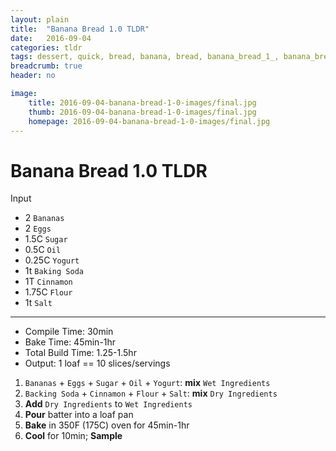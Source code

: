 ```yaml
---
layout: plain
title:  "Banana Bread 1.0 TLDR"
date:   2016-09-04
categories: tldr
tags: dessert, quick, bread, banana, bread, banana_bread_1_, banana_bread_1_0, success
breadcrumb: true
header: no

image:
    title: 2016-09-04-banana-bread-1-0-images/final.jpg
    thumb: 2016-09-04-banana-bread-1-0-images/final.jpg
    homepage: 2016-09-04-banana-bread-1-0-images/final.jpg
---
```


Banana Bread 1.0 TLDR
====================

Input

* 2 `Bananas`
* 2 `Eggs`
* 1.5C `Sugar`
* 0.5C `Oil`
* 0.25C `Yogurt`
* 1t `Baking Soda`
* 1T `Cinnamon`
* 1.75C `Flour`
* 1t `Salt`

---

* Compile Time: 30min
* Bake Time: 45min-1hr
* Total Build Time: 1.25-1.5hr
* Output: 1 loaf == 10 slices/servings

1. `Bananas` + `Eggs` + `Sugar` + `Oil` + `Yogurt`: **mix** `Wet Ingredients`
2. `Backing Soda` + `Cinnamon` + `Flour` + `Salt`: **mix** `Dry Ingredients`
3. **Add** `Dry Ingredients` to `Wet Ingredients`
4. **Pour** batter into a loaf pan
5. **Bake** in 350F (175C) oven for 45min-1hr
6. **Cool** for 10min; **Sample**

